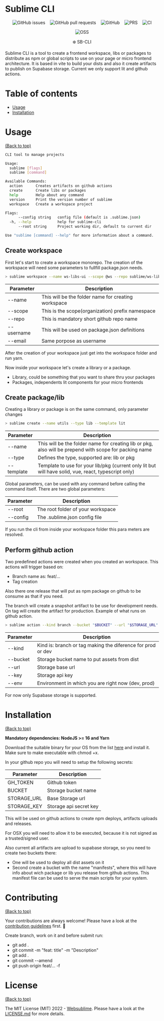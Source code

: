 # Sublime CLI

<p align="center">
  <img style="display: inline; margin: 0 6px" alt="GitHub issues" src="https://img.shields.io/github/issues/websublime/sublime-cli?style=flat-square">
  <img style="display: inline; margin: 0 6px" alt="GitHub pull requests" src="https://img.shields.io/github/issues-pr/websublime/sublime-cli?style=flat-square">
  <img style="display: inline; margin: 0 6px" alt="GitHub" src="https://img.shields.io/github/license/websublime/sublime-cli?style=flat-square">
  <img style="display: inline; margin: 0 6px" alt="PRS" src="https://img.shields.io/badge/PRs-welcome-brightgreen.svg?style=flat-square">
  <img style="display: inline; margin: 0 6px" alt="CI" src="https://github.com/websublime/sublime-cli/actions/workflows/release.yml/badge.svg?branch=main">
</p>

<p align="center">
  <img style="display: inline; margin: 0 6px" alt="OSS" src="https://forthebadge.com/images/badges/open-source.svg">
</p>

<p align="center">❄️ SB-CLI</p>

Sublime CLI is a tool to create a frontend workspace, libs or packages to distribute as npm or global scripts to use on your page or micro frontend architecture. It is based in vite to build your dists and also it create artifacts to publish on Supabase storage. Current we only support lit and github actions.

# Table of contents

- [Usage](#usage)
- [Installation](#installation)

# Usage

[(Back to top)](#table-of-contents)

```bash
CLI tool to manage projects

Usage:
  sublime [flags]
  sublime [command]

Available Commands:
  action      Creates artifacts on github actions
  create      Create libs or packages
  help        Help about any command
  version     Print the version number of sublime
  workspace   Create a workspace project

Flags:
      --config string   config file (default is .sublime.json)
  -h, --help            help for sublime-cli
      --root string     Project working dir, default to current dir

Use "sublime [command] --help" for more information about a command.
```

## Create workspace

First let's start to create a workspace monorepo. The creation of the workspace will need some parameters to fullfill package.json needs.

```bash
> sublime workspace --name ws-libs-ui --scope @ws --repo sublime/ws-libs-ui --username miguelramos --email miguel@websublime.dev
```

| Parameter | Description |
|---|---|
| --name | This will be the folder name for creating workspace |
| --scope | This is the scope(organization) prefix namespace |
| --repo | This is mandatory short github repo name |
| --username | This will be used on package.json definitions |
| --email | Same porpose as username |

After the creation of your workspace just get into the workspace folder and run yarn.

Now inside your workspace let's create a library or a package.

- Library, could be something that you want to share thru your packages
- Packages, independents lit components for your micro frontends

## Create package/lib

Creating a library or package is on the same command, only parameter changes

```bash
> sublime create --name utils --type lib --template lit
```

| Parameter | Description |
|---|---|
| --name | This will be the folder name for creating lib or pkg, also will be prepend with scope for packing name |
| --type | Defines the type, supported are: lib or pkg |
| --template | Template to use for your lib/pkg (current only lit but will have solid, vue, react, typescript only) |

Global parameters, can be used with any command before calling the command itself. There are two global parameters:

| Parameter | Description |
|---|---|
| --root | The root folder of your workspace |
| --config | The .sublime.json config file |

If you run the cli from inside your workspace folder this para meters are resolved.

## Perform github action

Two predefined actions were created when you created an workspace. This actions will trigger based on:
- Branch name as: feat/...
- Tag creation

Also there one release that will put as npm package on github to be consume as that if you need.

The branch will create a snapshot artifact to be use for development needs. On tag will create the artifact for production.
Example of what runs on github action.

```bash
> sublime action --kind branch --bucket "$BUCKET" --url "$STORAGE_URL" --key "$STORAGE_KEY" --env "$NODE_ENV"
```

| Parameter | Description |
|---|---|
| --kind | Kind is: branch or tag making the diference for prod or dev |
| --bucket | Storage bucket name to put assets from dist |
| --url | Storage base url |
| --key | Storage api key |
| --env | Environment in which you are right now (dev, prod) |

For now only Supabase storage is supported.

# Installation

[(Back to top)](#table-of-contents)

**Mandatory dependencies: NodeJS >= 16 and Yarn**

Download the suitable binary for your OS from the list [here](https://github.com/websublime/sublime-cli/releases) and install it. Make sure to make executable with chmod +x.

In your github repo you will need to setup the following secrets:

| Parameter | Description |
|---|---|
| GH_TOKEN | Github token |
| BUCKET | Storage bucket name |
| STORAGE_URL | Base Storage url |
| STORAGE_KEY | Storage api secret key |

This will be used on github actions to create npm deploys, artifacts uploads and releases.

For OSX you will need to allow it to be executed, because it is not signed as a trusted/signed user.

Also current all artifacts are upload to supabase storage, so you need to create two buckets there:

- One will be used to deploy all dist assets on it
- Second create a bucket with the name "manifests", where this will have info about wich package or lib you release from github actions. This manifest file can be used to serve the main scripts for your system.

# Contributing

[(Back to top)](#table-of-contents)

Your contributions are always welcome! Please have a look at the [contribution guidelines](CONTRIBUTING.md) first. :tada:

Create branch, work on it and before submit run:
  - git add .
  - git commit -m "feat: title" -m "Description"
  - git add .
  - git commit --amend
  - git push origin feat/... -f

# License

[(Back to top)](#table-of-contents)


The MIT License (MIT) 2022 - [Websublime](https://github.com/websublime/). Please have a look at the [LICENSE.md](LICENSE.md) for more details.
